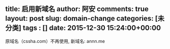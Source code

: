 title: 启用新域名
author: 阿安
comments: true
layout: post
slug: domain-change
categories: [未分类]
tags : []
date: 2015-12-30 15:24:00+00:00
---

原域名（cssha.com）不再使用, 新域名: annn.me
